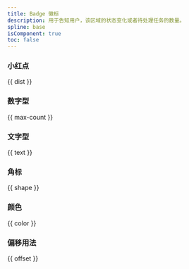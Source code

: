 ```yaml
---
title: Badge 徽标
description: 用于告知用户，该区域的状态变化或者待处理任务的数量。
spline: base
isComponent: true
toc: false
---
```


### 小红点

{{ dist }}

### 数字型

{{ max-count }}

### 文字型

{{ text }}

### 角标

{{ shape }}

### 颜色

{{ color }}

### 偏移用法

{{ offset }}
